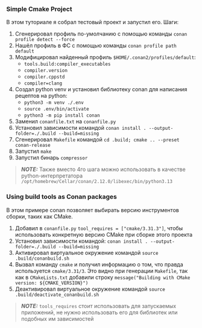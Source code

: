 ### Simple Cmake Project

В этом туториале я собрал тестовый проект и запустил его. Шаги:

1) Сгенерировал профиль по-умолчанию с помощью команды `conan profile detect --force`
2) Нашёл профиль в ФС с помощью команды `conan profile path default`
3) Модифицировал найденный профиль `$HOME/.conan2/profiles/default`:
   - `tools.build:compiler_executables`
   - `compiler.version`
   - `compiler.cppstd`
   - `compiler=clang`
4) Создал python venv и установил библиотеку conan для написания рецептов на python:
   - `python3 -m venv ./.env`
   - `source .env/bin/activate`
   - `python3 -m pip install conan`
5) Заменил `conanfile.txt` на `conanfile.py`
6) Установил зависимости командой `conan install . --output-folder=./.build --build=missing`
7) Сгенерировал `Makefile` командой `cd .build; cmake .. --preset conan-release`
8) Запустил `make`
9) Запустил бинарь `compressor`

> **_NOTE:_** Также вместо 4го шага можно использовать в качестве python-интерпретатора 
`/opt/homebrew/Cellar/conan/2.12.0/libexec/bin/python3.13`


### Using build tools as Conan packages

В этом примере conan позволяет выбирать версию инструментов сборки, таких как CMake.

1) Добавил в `conanfile.py` `tool_requires = ["cmake/3.31.3"]`, чтобы использовать конкретную версию CMake при сборке этого проекта
2) Установил зависимости командой: `conan install . --output-folder=./.build --build=missing`
3) Активировал виртуальное окружение командой `source .build/conanbuild.sh`
4) Вызвал команду `cmake` и получил информацию о том, что правда используется `cmake/3.31/3`. 
   Это видно при генерации `Makefile`, так как в `CMakeLists.txt` добавили строку `message("Building with CMake version: ${CMAKE_VERSION}")`
5) Деактивировал виртуальное окружение командой `source .build/deactivate_conanbuild.sh`

> **_NOTE:_**  `tools_requires` стоит использовать для запускаемых приложений, не нужно использовать его для библиотек или подобных им зависимостей
